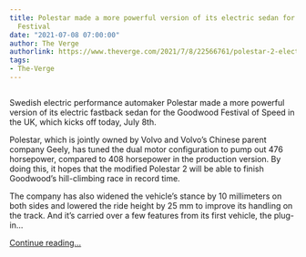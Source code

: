 ```yaml
---
title: Polestar made a more powerful version of its electric sedan for the Goodwood
  Festival
date: "2021-07-08 07:00:00"
author: The Verge
authorlink: https://www.theverge.com/2021/7/8/22566761/polestar-2-electric-specs-goodwood-hill-climb
tags:
- The-Verge
---
```

<figure>
      <img alt="" src="https://cdn.vox-cdn.com/thumbor/8_MBYJQG38IXGnHFZDBe_0Flgoc=/0x0:6480x4320/1310x873/cdn.vox-cdn.com/uploads/chorus_image/image/69554875/Polestar_2_Goodwood_FOS_2021_1__3__1__1__1_.0.jpg" />
    </figure>

  <p id="RgwjW0">Swedish electric performance automaker Polestar made a more powerful version of its electric fastback sedan for the Goodwood Festival of Speed in the UK, which kicks off today, July 8th. </p>
<p id="lNBoXX">Polestar, which is jointly owned by Volvo and Volvo’s Chinese parent company Geely, has tuned the dual motor configuration to pump out 476 horsepower, compared to 408 horsepower in the production version. By doing this, it hopes that the modified Polestar 2 will be able to finish Goodwood’s hill-climbing race in record time. </p>
<p id="PsykoU">The company has also widened the vehicle’s stance by 10 millimeters on both sides and lowered the ride height by 25 mm to improve its handling on the track. And it’s carried over a few features from its first vehicle, the plug-in...</p>
  <p>
    <a href="https://www.theverge.com/2021/7/8/22566761/polestar-2-electric-specs-goodwood-hill-climb">Continue reading&hellip;</a>
  </p>